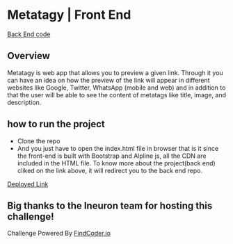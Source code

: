 # Metatagy | Front End

[Back End code](https://github.com/issa-hassane/metatagy_backend)

## Overview
Metatagy is web app that allows you to preview a given link. Through it you can have an idea on how the preview of the link will appear in different websites like Google, Twitter, WhatsApp (mobile and web) and in addition to that the user will be able to see the content of metatags like title, image, and description.

## how to run the project

- Clone the repo
- And you just have to open the index.html file in browser that is it since the front-end is built with Bootstrap and Alpline js, all the CDN are included in
the HTML file. To know more about the project(back end) cliked on the link above, it will redirect you to the back end repo.


[Deployed Link](https://issa-hassane.github.io/metatagy_frontend/)


## Big thanks to the Ineuron team for hosting this challenge!

Challenge Powered By [FindCoder.io](https://www.findcoder.io/)



